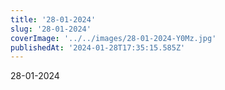 ```yaml
---
title: '28-01-2024'
slug: '28-01-2024'
coverImage: '../../images/28-01-2024-Y0Mz.jpg'
publishedAt: '2024-01-28T17:35:15.585Z'
---
```


28-01-2024